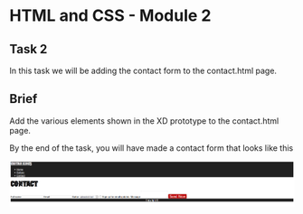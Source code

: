 # HTML and CSS - Module 2

## Task 2

In this task we will be adding the contact form to the contact.html page.

## Brief

Add the various elements shown in the XD prototype to the contact.html page.

By the end of the task, you will have made a contact form that looks like this

![Contact form result](assets/html-css_task2-2_result.PNG)
